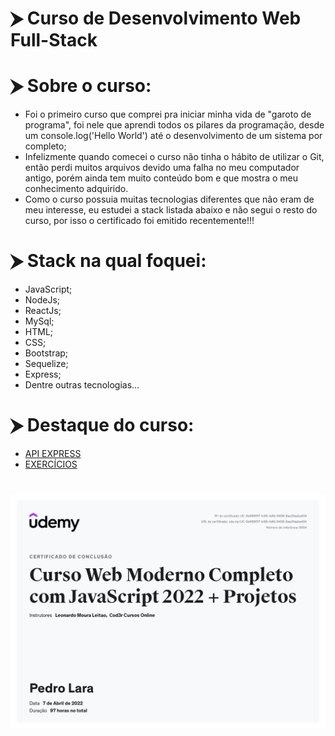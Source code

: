 # ⮞ Curso de Desenvolvimento Web Full-Stack
# ⮞ Sobre o curso:
- Foi o primeiro curso que comprei pra iniciar minha vida de "garoto de programa", foi nele que aprendi todos os pilares da programação, desde um console.log('Hello World') até o desenvolvimento de um sistema por completo;
- Infelizmente quando comecei o curso não tinha o hábito de utilizar o Git, então perdi muitos arquivos devido uma falha no meu computador antigo, porém ainda tem muito conteúdo bom e que mostra o meu conhecimento adquirido.
- Como o curso possuia muitas tecnologias diferentes que não eram de meu interesse, eu estudei a stack listada abaixo e não segui o resto do curso, por isso o certificado foi emitido recentemente!!!
# ⮞ Stack na qual foquei:
- JavaScript;
- NodeJs;
- ReactJs;
- MySql;
- HTML;
- CSS;
- Bootstrap;
- Sequelize;
- Express;
- Dentre outras tecnologias...
# ⮞ Destaque do curso:
- [API EXPRESS](https://github.com/PedroLaraa/Curso-Desenvolvimento-Web/tree/main/ApiExpress)
- [EXERCÍCIOS](https://github.com/PedroLaraa/Curso-Desenvolvimento-Web/tree/main/ExerciciosJS)
#
<img src="CertificadoUdemy.jpg"></img>
